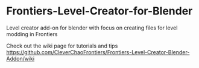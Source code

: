# Frontiers-Level-Creator-for-Blender
Level creator add-on for blender with focus on creating files for level modding in Frontiers


Check out the wiki page for tutorials and tips https://github.com/CleverChaoFrontiers/Frontiers-Level-Creator-Blender-Addon/wiki
